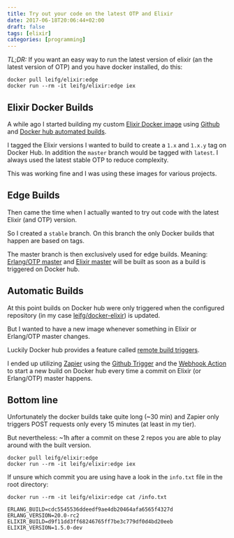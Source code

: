 ```yaml
---
title: Try out your code on the latest OTP and Elixir
date: 2017-06-18T20:06:44+02:00
draft: false
tags: [elixir]
categories: [programming]
---
```


*TL;DR:* If you want an easy way to run the latest version of elixir (an the latest version of OTP) and you have docker installed, do this:

```shell
docker pull leifg/elixir:edge
docker run --rm -it leifg/elixir:edge iex
```

## Elixir Docker Builds

A while ago I started building my custom [Elixir Docker image](https://hub.docker.com/r/leifg/elixir) using [Github](github.com/leifg/docker-elixir) and [Docker hub automated builds](https://docs.docker.com/docker-hub/builds/).

I tagged the Elixir versions I wanted to build to create a `1.x` and `1.x.y` tag on Docker Hub. In addition the `master` branch would be tagged with `latest`. I always used the latest stable OTP to reduce complexity.

This was working fine and I was using these images for various projects.

## Edge Builds

Then came the time when I actually wanted to try out code with the latest Elixir (and OTP) version.

So I created a `stable` branch. On this branch the only Docker builds that happen are based on tags.

The master branch is then exclusively used for edge builds. Meaning: [Erlang/OTP master](https://github.com/erlang/otp) and [Elixir master](https://github.com/elixir-lang/elixir) will be built as soon as a build is triggered on Docker hub.

## Automatic Builds

At this point builds on Docker hub were only triggered when the configured repository (in my case [leifg/docker-elixir](https://github.com/leifg/docker-elixir)) is updated.

But I wanted to have a new image whenever something in Elixir or Erlang/OTP master changes.

Luckily Docker hub provides a feature called [remote build triggers](https://docs.docker.com/docker-hub/builds/#remote-build-triggers).

I ended up utilizing [Zapier](https://zapier.com/) using the [Github Trigger](https://zapier.com/help/github/) and the [Webhook Action](https://zapier.com/help/webhooks/#supported-actions) to start a new build on Docker hub every time a commit on Elixir (or Erlang/OTP) master happens.

## Bottom line

Unfortunately the docker builds take quite long (~30 min) and Zapier only triggers POST requests only every 15 minutes (at least in my tier).

But nevertheless: ~1h after a commit on these 2 repos you are able to play around with the built version.

```shell
docker pull leifg/elixir:edge
docker run --rm -it leifg/elixir:edge iex
```

If unsure which commit you are using have a look in the `info.txt` file in the root directory:

```shell
docker run --rm -it leifg/elixir:edge cat /info.txt

ERLANG_BUILD=cdc5545536ddeedf9ae4db20464afa6565f4327d
ERLANG_VERSION=20.0-rc2
ELIXIR_BUILD=d9f11dd3ff68246765ff7be3c779df0d4bd20eeb
ELIXIR_VERSION=1.5.0-dev
```
